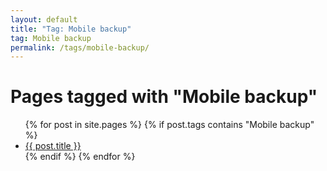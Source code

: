 ```yaml
---
layout: default
title: "Tag: Mobile backup"
tag: Mobile backup
permalink: /tags/mobile-backup/
---
```

<h1>Pages tagged with "Mobile backup"</h1>
<ul>
{% for post in site.pages %}
  {% if post.tags contains "Mobile backup" %}
  <li><a href="{{ post.url }}">{{ post.title }}</a></li>
  {% endif %}
{% endfor %}
</ul>
